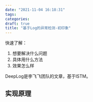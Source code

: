 ```yaml
---
date: "2021-11-04 16:18:31"
tags: 
categories: 
draft: true
title: "基于Log的异常检测-初印象"
---
```


快速了解：

1. 想要解决什么问题
2. 具体用什么方法
3. 效果怎么样

DeepLog是李飞飞团队的文章，基于lSTM。

## 实现原理



